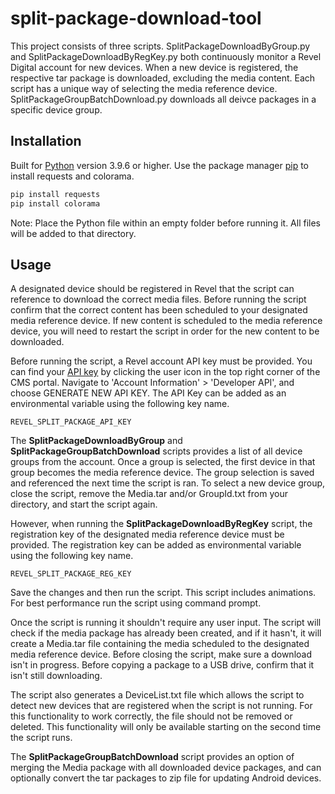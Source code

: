 # split-package-download-tool
This project consists of three scripts. SplitPackageDownloadByGroup.py and SplitPackageDownloadByRegKey.py both continuously monitor a Revel Digital account for new devices. When a new device is registered, the respective tar package is downloaded, excluding the media content. Each script has a unique way of selecting the media reference device. SplitPackageGroupBatchDownload.py downloads all deivce packages in a specific device group.

## Installation

Built for [Python](https://www.python.org/downloads/) version 3.9.6 or higher.
Use the package manager [pip](https://pip.pypa.io/en/stable/) to install requests and colorama.

```bash
pip install requests
pip install colorama
```

Note: Place the Python file within an empty folder before running it. All files will be added to that directory. 

## Usage
A designated device should be registered in Revel that the script can reference to download the correct media files. Before running the script confirm that the correct content has been scheduled to your designated media reference device. If new content is scheduled to the media reference device, you will need to restart the script in order for the new content to be downloaded.

Before running the script, a Revel account API key must be provided. You can find your [API key](https://as1.reveldigital.com/account/api) by clicking the user icon in the top right corner of the CMS portal. Navigate to 'Account Information' > 'Developer API', and choose GENERATE NEW API KEY. The API Key can be added as an environmental variable using the following key name.
```
REVEL_SPLIT_PACKAGE_API_KEY
```
The **SplitPackageDownloadByGroup** and **SplitPackageGroupBatchDownload** scripts provides a list of all device groups from the account. Once a group is selected, the first device in that group becomes the media reference device. The group selection is saved and referenced the next time the script is ran. To select a new device group, close the script, remove the Media.tar and/or GroupId.txt from your directory, and start the script again.

However, when running the **SplitPackageDownloadByRegKey** script, the registration key of the designated media reference device must be provided. The registration key can be added as environmental variable using the following key name. 

```
REVEL_SPLIT_PACKAGE_REG_KEY
```

Save the changes and then run the script. This script includes animations. For best performance run the script using command prompt.

Once the script is running it shouldn't require any user input. The script will check if the media package has already been created, and if it hasn't, it will create a Media.tar file containing the media scheduled to the designated media reference device. Before closing the script, make sure a download isn't in progress. Before copying a package to a USB drive, confirm that it isn't still downloading.

The script also generates a DeviceList.txt file which allows the script to detect new devices that are registered when the script is not running. For this functionality to work correctly, the file should not be removed or deleted. This functionality will only be available starting on the second time the script runs.

The **SplitPackageGroupBatchDownload** script provides an option of merging the Media package with all downloaded device packages, and can optionally convert the tar packages to zip file for updating Android devices.